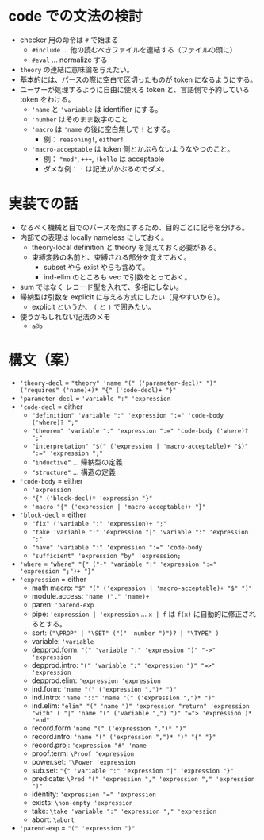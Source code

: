 # code での文法の検討
- checker 用の命令は `#` で始まる
  - `#include` ... 他の読むべきファイルを連結する（ファイルの頭に）
  - `#eval` ... normalize する
- `theory` の連結に意味論を与えたい。
- 基本的には、パースの際に空白で区切ったものが token になるようにする。
- ユーザーが処理するように自由に使える token と、言語側で予約している token をわける。
  - `'name` と `'variable` は identifier にする。
  - `'number` はそのまま数字のこと
  - `'macro` は `'name` の後に空白無しで `!` とする。
    - 例： `reasoning!`, `either!`
  - `'macro-acceptable` は token 側とかぶらないようなやつのこと。 
    - 例： `"mod"`, `+++`, `!hello` は acceptable
    - ダメな例： `:` は記法がかぶるのでダメ。

# 実装での話
- なるべく機械と目でのパースを楽にするため、目的ごとに記号を分ける。
- 内部での表現は locally nameless にしておく。
  - theory-local definition と theory を覚えておく必要がある。
  - 束縛変数の名前と、束縛される部分を覚えておく。
    - subset やら exist やらも含めて。
    - ind-elim のところも vec で引数をとっておく。
- sum ではなく レコード型を入れて、多相にしない。
- 帰納型は引数を explicit に与える方式にしたい（見やすいから）。
  - explicit というか、 `(` と `)` で囲みたい。
- 使うかもしれない記法のメモ
  - `a@b`

# 構文（案）
- `'theory-decl` = `"theory" 'name "(" ('parameter-decl)* ")" ("requires" ('name)+)* "{" ('code-decl)+ "}"`
- `'parameter-decl` = `'variable ":" 'expression`
- `'code-decl` = either
  - `"definition" 'variable ":" 'expression ":=" 'code-body ('where)? ";"`
  - `"theorem" 'variable ":" 'expression ":=" 'code-body ('where)? ";"`
  - `"interpretation" "$(" ('expression | 'macro-acceptable)+ "$)" ":=" 'expression ";"`
  - `"inductive"` ... 帰納型の定義
  - `"structure"` ... 構造の定義
- `'code-body` = either
  - `'expression`
  - `"{" ('block-decl)* 'expression "}"`
  - `'macro "{" ('expression | 'macro-acceptable)+ "}"`
- `'block-decl` =  either 
  - `"fix" ('variable ":" 'expression)+ ";"`
  - `"take 'variable ":" 'expression "|" 'variable ":" 'expression ";"`
  - `"have" 'variable ":" 'expression ":=" 'code-body`
  - `"sufficient" 'expression "by" 'expression;`
- `'where` = `"where" "{" ("-" 'variable ":" 'expression ":=" 'expression ";")+ "}"`
- `'expression` = either
  - math macro: `"$" "(" ('expression | 'macro-acceptable)+ "$" ")"`
  - module.access: `'name ("." 'name)+`
  - paren: `'parend-exp`
  - pipe: `'expression | 'expression` ... `x | f` は `f(x)` に自動的に修正されるとする。
  - sort: `("\PROP" | "\SET" ("(" 'number ")")? | "\TYPE" )`
  - variable: `'variable`
  - depprod.form: `"(" 'variable ":" 'expression ")" "->"  'expression`
  - depprod.intro: `"(" 'variable ":" 'expression ")" "=>"  'expression`
  - depprod.elim: `'expression 'expression`
  - ind.form: `'name "(" ('expression ",")* ")"`
  - ind.intro: `'name "::" 'name "(" ('expression ",")* ")"`
  - ind.elim: `"elim" "(" 'name ")" 'expression "return" 'expression "with" ( "|" 'name "(" ('variable ",") ")" "="> 'expression )* "end"`
  - record.form ``'name "(" ('expression ",")* ")"``
  - record.intro: `'name "(" ('expression ",")* ")" "{" "}"`
  - record.proj: `'expression "#" 'name`
  - proof.term: `\Proof 'expression`
  - power.set: `'\Power 'expression`
  - sub.set: `"{" 'variable ":" 'expression "|" 'expression "}"`
  - predicate: `\Pred "(" 'expression "," 'expression "," 'expression ")"`
  - identity: `'expression "=" 'expression`
  - exists: `\non-empty 'expression`
  - take: `\take 'variable ":" 'expression "," 'expression`
  - abort: `\abort`
- `'parend-exp` = `"(" 'expression ")"`
